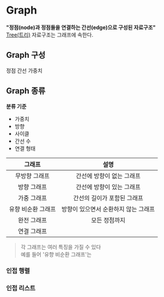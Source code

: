 # Graph
**"정점(node)과 정점들을 연결하는 간선(edge)으로 구성된 자료구조"**  
[Tree(트리)](./Tree.md) 자료구조는 그래프에 속한다.

## Graph 구성
정점
간선
가중치

## Graph 종류

**분류 기준**
- 가중치
- 방향
- 사이클
- 간선 수
- 연결 형태

|    그래프     |          설명          |
|:----------:|:--------------------:|
|  무방향 그래프   |    간선에 방향이 없는 그래프    |
|   방향 그래프   |    간선에 방향이 있는 그래프    |
|   가중 그래프   |   간선의 길이가 포함된 그래프    |
| 유향 비순환 그래프 | 방향이 있으면서 순환하지 않는 그래프 |
|   완전 그래프   |       모든 정점까지        |
|   연결 그래프   |                      |

> 각 그래프는 여러 특징을 가질 수 있다  
> 예를 들어 '유향 비순환 그래프'는 

### 인접 행렬

### 인접 리스트